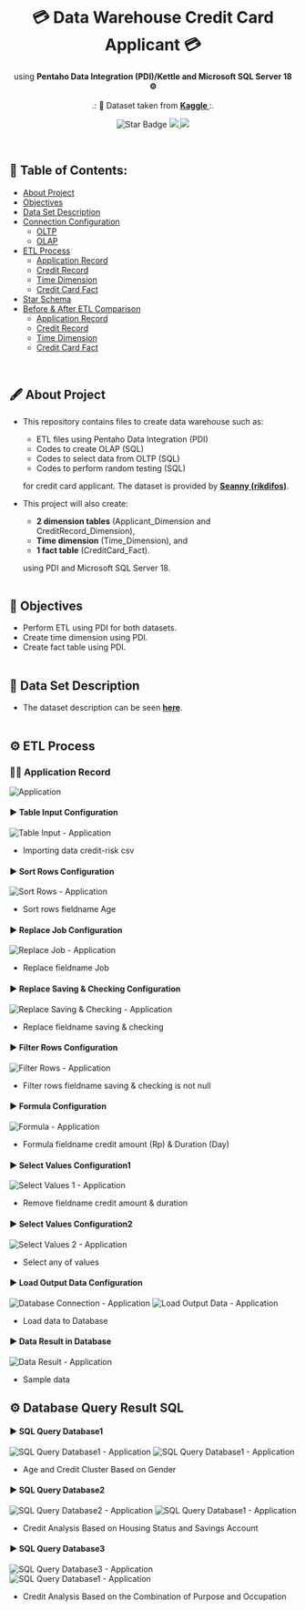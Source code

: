 <h1 align="center"> 💳 Data Warehouse Credit Card Applicant 💳 </h1>
<p align="center">using <b>Pentaho Data Integration (PDI)/Kettle and Microsoft SQL Server 18 ⚙</b><br><br>
.: 📄 Dataset taken from <b><a href="https://www.kaggle.com/rikdifos/credit-card-approval-prediction"> Kaggle </a></b> :.
</p>

<p align="center">
  <img src="https://img.shields.io/static/v1?label=%F0%9F%8C%9F&message=If%20Useful&style=style=flat&color=BC4E99" alt="Star Badge"/>
  <a href="https://www.github.com/caesarmario">
    <img src="https://img.shields.io/github/followers/caesarmario?style=social&link=https://www.github.com/caesarmario" alt"GitHub"/>
  </a>
  <a href="https://linktr.ee/caesarmario_">
    <img src="https://img.shields.io/badge/Follow%20My%20Other%20Works-019875?style=flat&labelColor=019875&link=https:/linktr.ee/caesarmario_" alt"Linktree"/>
  </a>
</p>
<br>


## 📃 Table of Contents:
  - [About Project](#-about-project)
  - [Objectives](#-objectives)
  - [Data Set Description](#-data-set-description)
  - [Connection Configuration](#-connection-configuration)
      - [OLTP](#-oltp-configuration)
      - [OLAP](#-olap-configuration)
  - [ETL Process](#-etl-process)
      - [Application Record](#-application-record)
      - [Credit Record](#-credit-record)
      - [Time Dimension](#-time-dimension)
      - [Credit Card Fact](#-credit-card-fact)
  - [Star Schema](#-star-schema)
  - [Before & After ETL Comparison](#-before--after-etl-comparison)
      - [Application Record](#-application-record-1)
      - [Credit Record](#-credit-record-1)
      - [Time Dimension](#-time-dimension-1)
      - [Credit Card Fact](#-credit-card-fact-1)
<br>

## 🖋 About Project
*   This repository contains files to create data warehouse such as:
    - ETL files using Pentaho Data Integration (PDI)
    - Codes to create OLAP (SQL)
    - Codes to select data from OLTP (SQL)
    - Codes to perform random testing (SQL)

    for credit card applicant. The dataset is provided by <a href="https://www.kaggle.com/rikdifos/credit-card-approval-prediction"><b>Seanny (rikdifos)</b></a>.<br>

*   This project will also create:
    - **2 dimension tables** (Applicant_Dimension and CreditRecord_Dimension), 
    - **Time dimension** (Time_Dimension), and 
    - **1 fact table** (CreditCard_Fact).

    using PDI and Microsoft SQL Server 18.
<br><br>

## 📌 Objectives
*   Perform ETL using PDI for both datasets.
*   Create time dimension using PDI.
*   Create fact table using PDI.
<br><br>

## 🧾 Data Set Description
*   The dataset description can be seen <a href="https://www.kaggle.com/datasets/uciml/german-credit"><b>here</b></a>.
<br><br>

## ⚙ ETL Process
### 👨‍💼 Application Record
![Application](https://github.com/MuhammadAuliaa/etl-pentaho-credit-data/blob/main/screenshoot/applicationRecord.png)<br>
#### ▶ Table Input Configuration
![Table Input - Application](https://github.com/MuhammadAuliaa/etl-pentaho-credit-data/blob/main/screenshoot/csv%20input%20configuration.png)
   - Importing data credit-risk csv <br>
#### ▶ Sort Rows Configuration
![Sort Rows - Application](https://github.com/MuhammadAuliaa/etl-pentaho-credit-data/blob/main/screenshoot/sort%20rows%20configuration.png)
   - Sort rows fieldname Age <br>
#### ▶ Replace Job Configuration
![Replace Job - Application](https://github.com/MuhammadAuliaa/etl-pentaho-credit-data/blob/main/screenshoot/replace%20in%20string%20configuration1.png)
   - Replace fieldname Job <br>
#### ▶ Replace Saving & Checking Configuration
![Replace Saving & Checking - Application](https://github.com/MuhammadAuliaa/etl-pentaho-credit-data/blob/main/screenshoot/replace%20in%20string%20configuration2.png)
   - Replace fieldname saving & checking <br>
#### ▶ Filter Rows Configuration
![Filter Rows - Application](https://github.com/MuhammadAuliaa/etl-pentaho-credit-data/blob/main/screenshoot/filter%20rows%20configuration.png)
   - Filter rows fieldname saving & checking is not null <br>
#### ▶ Formula Configuration
![Formula - Application](https://github.com/MuhammadAuliaa/etl-pentaho-credit-data/blob/main/screenshoot/formula%20idr%20configuration.png)
   - Formula fieldname credit amount (Rp) & Duration (Day) <br>
#### ▶ Select Values Configuration1
![Select Values 1 - Application](https://github.com/MuhammadAuliaa/etl-pentaho-credit-data/blob/main/screenshoot/select%20values%20configuration1.png)
   - Remove fieldname credit amount & duration <br>
#### ▶ Select Values Configuration2
![Select Values 2 - Application](https://github.com/MuhammadAuliaa/etl-pentaho-credit-data/blob/main/screenshoot/select%20values%20configuration2.png)
   - Select any of values <br>
#### ▶ Load Output Data Configuration
![Database Connection - Application](https://github.com/MuhammadAuliaa/etl-pentaho-credit-data/blob/main/screenshoot/database%20connection.png)
![Load Output Data - Application](https://github.com/MuhammadAuliaa/etl-pentaho-credit-data/blob/main/screenshoot/table%20output%20configuration.png)
   - Load data to Database <br>
#### ▶ Data Result in Database
![Data Result - Application](https://github.com/MuhammadAuliaa/etl-pentaho-credit-data/blob/main/screenshoot/sample_data.png)
   - Sample data <br>

## ⚙ Database Query Result SQL
#### ▶ SQL Query Database1
![SQL Query Database1 - Application](https://github.com/MuhammadAuliaa/etl-pentaho-credit-data/blob/main/screenshoot/sql_query1.png)
![SQL Query Database1 - Application](https://github.com/MuhammadAuliaa/etl-pentaho-credit-data/blob/main/screenshoot/output_sql1.png)
   - Age and Credit Cluster Based on Gender <br>
#### ▶ SQL Query Database2
![SQL Query Database2 - Application](https://github.com/MuhammadAuliaa/etl-pentaho-credit-data/blob/main/screenshoot/sql_query2.png)
![SQL Query Database1 - Application](https://github.com/MuhammadAuliaa/etl-pentaho-credit-data/blob/main/screenshoot/output_sql2.png)
   - Credit Analysis Based on Housing Status and Savings Account <br>
#### ▶ SQL Query Database3
![SQL Query Database3 - Application](https://github.com/MuhammadAuliaa/etl-pentaho-credit-data/blob/main/screenshoot/sql_query3.png)
![SQL Query Database1 - Application](https://github.com/MuhammadAuliaa/etl-pentaho-credit-data/blob/main/screenshoot/output_sql3.png)
   - Credit Analysis Based on the Combination of Purpose and Occupation <br>
